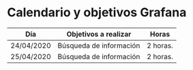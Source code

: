 # Calendario y objetivos Grafana

Día | Objetivos a realizar | Horas 
----|----------------------|-------
24/04/2020 | Búsqueda de información | 2 horas.
25/04/2020 | Búsqueda de información | 2 horas.


